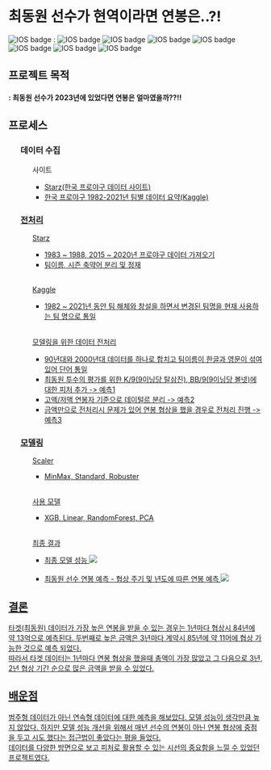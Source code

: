 <h1> 최동원 선수가 현역이라면 연봉은..?! </h1>

![IOS badge](https://img.shields.io/badge/python-3.7-blue?style=flat-square&logo=python&logoColor=ffdd54&style=plastic)  : 
![IOS badge](https://img.shields.io/badge/-pandas-lightgrey)
![IOS badge](https://img.shields.io/badge/-numpy-lightgrey)
![IOS badge](https://img.shields.io/badge/-Beautifulsoup-lightgrey)
![IOS badge](https://img.shields.io/badge/-Selenium-lightgrey)
![IOS badge](https://img.shields.io/badge/-matplotlib-lightgrey)
![IOS badge](https://img.shields.io/badge/-seaborn-lightgrey)
![IOS badge](https://img.shields.io/badge/-scikit_learn-lightgrey)</br>


<h2> 프로젝트 목적 </h2>
<h4> : 최동원 선수가 2023년에 있었다면 연봉은 얼마였을까??!!

</br>

<h2> 프로세스 </h2>

<ul> <h3> 데이터 수집 </h3>

<ul>사이트<ul>
  <li> <a href = 'http://www.statiz.co.kr'> Starz(한국 프로야구 데이터 사이트) </li>
  <li> <a href = 'https://www.kaggle.com/datasets/mattop/korean-baseball-pitching-data-1982-2021'> 한국 프로야구 1982-2021년 팀별 데이터 요약(Kaggle)</li>
  </ul></ul></ul>

<ul><h3>전처리</h3>
  <ul> Starz<ul>
    <li> 1983 ~ 1988, 2015 ~ 2020년 프로야구 데이터 가져오기 </li>
    <li> 팀이름, 시즌 축약어 분리 및 정재</li>
    </ul></ul>
  
  </br>
  
  <ul> Kaggle<ul>
    <li>1982 ~ 2021년 동안 팀 해체와 창설을 하면서 변경된 팀명을 현재 사용하는 팀 명으로 통일</li>
    </ul></ul>
    
   </br>
    
  <ul> 모델링을 위한 데이터 전처리<ul>
    <li>90년대와 2000년대 데이터를 하나로 합치고 팀이름이 한글과 영문이 섞여있어 단어 통일</li>
    <li>최동원 투수의 평가를 위한 K/9(9이닝당 탈삼진), BB/9(9이닝당 볼넷)에 대한 피처 추가 -> 예측1</li>
    <li>고액/저액 연봉자 기준으로 데이털르 분리 -> 예측2</li>
    <li>금액만으로 전처리시 문제가 있어 연봉 협상을 했을 경우로 전처리 진행 -> 예측3</li>
    </ul></ul></ul>

<ul><h3>모델링</h3>
  <ul> Scaler <ul>
    <li> MinMax, Standard, Robuster</li>
    </ul></ul>
  
  </br>
  
  <ul> 사용 모델<ul>
  <li> XGB, Linear, RandomForest, PCA </li>
    </ul></ul>
    
   </br>
  
  <ul> 최종 결과 <ul>
  <li>최종 모델 성능
  <img src='https://user-images.githubusercontent.com/119479455/226174702-98af7a13-4dde-4676-9d72-4f38731b88d8.png'> 
  </li>
  
  </br>
  
  <li>최동원 선수 연봉 예측 - 협상 주기 및 년도에 따른 연봉 예측
    <img src='https://user-images.githubusercontent.com/119479455/226174915-5b104442-c4d8-4649-9b0c-67875d6b671c.png'> 
  </li>
 </ul></ul></ul></ul>
 
 <h2> 결론 </h2>
 타겟(최동원) 데이터가 가장 높은 연봉을 받을 수 있는 경우는 1년마다 협상시 84년에 약 13억으로 예측된다. 두번째로 높은 금액은 3년마다 계약시 85년에 약 11어에 협상 가능한 것으로 예측 되었다.</br>
 따라서 타겟 데이터는 1년마다 연봉 협상을 했을때 총액이 가장 많았고 그 다음으로 3년, 2년 협상 기간 순으로 많은 금액을 받을 수 있었다.
 
 <h2> 배운점 </h2>
 범주형 데이터가 아닌 연속형 데이터에 대한 예측을 해보았다. 모델 성능이 생각만큼 높지 않았다. 하지만 모델 성능 개선을 위해서 매년 선수의 연봉이 아닌 연봉 협상에 중점을 두고 시도 했다는 접근법이 좋았다는 평을 들었다.
 </br>
 데이터를 다양한 방면으로 보고 피처로 활용할 수 있는 시선의 중요함을 느낄 수 있었던 프로젝트였다.
 
 

